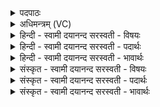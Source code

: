 <details><summary>पदपाठः</summary>

अ॒क्ष॒रा॒जायेत्य॑क्षऽरा॒जाय॑। कि॒त॒वम्। कृ॒ताय॑। आ॒दि॒न॒व॒द॒र्शमित्या॑दिनवऽद॒र्शम्। त्रैता॑यै। क॒ल्पिन॑म्। द्वा॒परा॑य। अ॒धि॒क॒ल्पिन॒मित्य॑धिऽक॒ल्पिन॑म्। आ॒स्क॒न्दायेत्या॑ऽस्क॒न्दाय॑। स॒भा॒स्था॒णुमिति॑ सभाऽस्था॒णुम्। मृ॒त्यवे॑। गो॒व्य॒च्छमिति॑ गोऽव्य॒च्छम्। अन्त॑काय। गो॒घा॒तमिति॑ गोऽघा॒तम्। क्षु॒धे। यः। गाम्। वि॒कृ॒न्तन्त॒मिति॑ विऽकृ॒न्तन्त॑म्। भिक्ष॑माणः। उ॒प॒तिष्ठ॒तीत्यु॑प॒ऽतिष्ठ॑ति। दु॒ष्कृ॒ताय॑। दुः॒कृ॒तायेति॑ दुःऽकृ॒ताय॑। चर॑काचार्य्य॒मिति॒ चर॑कऽआचार्य्यम्। पा॒प्मने॑। सै॒ल॒गम्। १८।
</details>

<details><summary>अधिमन्त्रम् (VC)</summary>

- राजेश्वरौ देवते
- नारायण ऋषिः
- निचृत्प्रकृतिः
- धैवतः
</details>

<details><summary>हिन्दी - स्वामी दयानन्द सरस्वती  - विषयः</summary>

फिर उसी विषय को अगले मन्त्र में कहा है ॥
</details>

<details><summary>हिन्दी - स्वामी दयानन्द सरस्वती  - पदार्थः</summary>

पदार्थान्वयभाषाः -  हे जगदीश्वर वा राजन् ! आप (अक्षराजाय) पासों से खेलनेवालों के प्रधान के हितकारी (कितवम्) जुआ करनेवाले को (मृत्यवे) मारने के अर्थ (गोव्यच्छम्) गौओं में बुरी चेष्टा करनेवाले को (अन्तकाय) नाश के अर्थ (गोघातम्) गौओं के मारनेवाले को (क्षुधे) क्षुधा के लिए (यः) जो (गाम्) गौ को मारता उस (विकृन्तन्तम्) काटते हुए को जो (भिक्षमाणाः) भीख माँगता हुआ (उपतिष्ठति) उपस्थित होता है (दुष्कृताय) दुष्ट आचरण के लिए प्रवृत्त हुए उस (चरकाचार्य्यम्) भक्षण करनेवालों के गुरु को (पाप्मने) पापी के हितकारी (सैलगम्) दुष्ट के पुत्र को दूर कीजिए (कृताय) किये हुए के अर्थ (आदिनवदर्शम्) आदि में नवीनों को देखनेवाले को (त्रेतायै) तीन के होने के अर्थ (कल्पिनम्) प्रशंसित सामर्थ्यवाले को (द्वापराय) दो जिस के इधर सम्बन्धी हों, उस के अर्थ (अधिकल्पिनम्) अधिकतर सामर्थ्ययुक्त को और (आस्कन्दाय) अच्छे प्रकार सुखाने के अर्थ (सभास्थाणुम्) सभा में स्थिर होनेवाले को प्रकट वा उत्पन्न कीजिए ॥१८ ॥
</details>

<details><summary>हिन्दी - स्वामी दयानन्द सरस्वती  - भावार्थः</summary>

भावार्थभाषाः -  जो मनुष्य ज्योतिषी आदि सत्याचारियों का सत्कार करते और दुष्टाचारी गोहत्यारे आदि को ताड़ना देते हैं, वे राज्य करने को समर्थ होते हैं ॥१८ ॥
</details>

<details><summary>संस्कृत - स्वामी दयानन्द सरस्वती  - विषयः</summary>

पुनस्तमेव विषयमाह ॥
</details>

<details><summary>संस्कृत - स्वामी दयानन्द सरस्वती  - पदार्थः</summary>

पदार्थान्वयभाषाः -  हे जगदीश्वर वा राजन् ! त्वमक्षराजाय कितवं मृत्यवे गोव्यच्छमन्तकाय गोघातं क्षुधे यो गां छिनत्ति तं विकृन्तन्तं यो भिक्षमाण उपतिष्ठति दुष्कृताय तं चरकाचार्य्यं पाप्मने सैलगं परासुव। कृतायाऽऽदिनवदर्शं त्रैतायै कल्पिनं द्वापरायाऽधिकल्पिनमास्कन्दाय सभास्थाणुमासुव ॥१८ ॥
</details>

<details><summary>संस्कृत - स्वामी दयानन्द सरस्वती  - भावार्थः</summary>

भावार्थभाषाः -  ये ज्योतिर्विदादिसत्याचरणान् सत्कुर्वन्ति, दुष्टाचारान् गोघ्नादीन् ताडयन्ति, ते राज्यं कर्त्तुं शक्नुवन्ति ॥१८ ॥
</details>